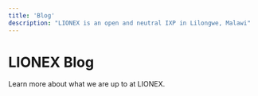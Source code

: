 ```yaml
---
title: 'Blog'
description: "LIONEX is an open and neutral IXP in Lilongwe, Malawi"
---
```


# LIONEX Blog

Learn more about what we are up to at LIONEX.
